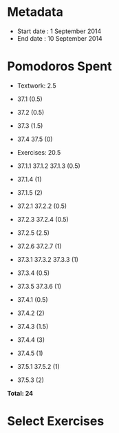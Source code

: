 Metadata
=========

- Start date : 1 September 2014
- End date : 10 September 2014

Pomodoros Spent
===============

- Textwork: 2.5
- 37.1 (0.5)
- 37.2 (0.5)
- 37.3 (1.5)
- 37.4 37.5 (0)

- Exercises: 20.5
- 37.1.1 37.1.2 37.1.3 (0.5)
- 37.1.4 (1)
- 37.1.5 (2)
- 37.2.1 37.2.2 (0.5)
- 37.2.3 37.2.4 (0.5)
- 37.2.5 (2.5)
- 37.2.6 37.2.7 (1)
- 37.3.1 37.3.2 37.3.3 (1)
- 37.3.4 (0.5)
- 37.3.5 37.3.6 (1)
- 37.4.1 (0.5)
- 37.4.2 (2)
- 37.4.3 (1.5)
- 37.4.4 (3)
- 37.4.5 (1)
- 37.5.1 37.5.2 (1)
- 37.5.3 (2)

**Total: 24**

Select Exercises
================